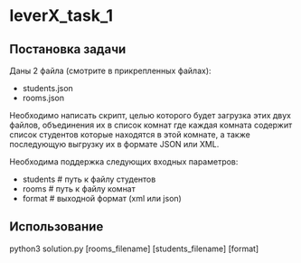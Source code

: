 # leverX_task_1
## Постановка задачи
Даны 2 файла (смотрите в прикрепленных файлах):
- students.json
- rooms.json

Необходимо написать скрипт, целью которого будет загрузка этих двух файлов, объединения их в список комнат где каждая комната содержит список студентов которые
находятся в этой комнате, а также последующую выгрузку их в формате JSON или XML.

Необходима поддержка следующих входных параметров:
- students # путь к файлу студентов
- rooms # путь к файлу комнат
- format # выходной формат (xml или json)

## Использование
python3 solution.py [rooms_filename] [students_filename] [format]

